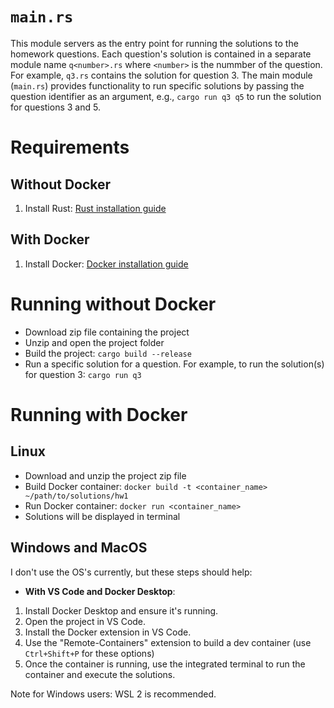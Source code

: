 # `main.rs`

This module servers as the entry point for running the solutions to the homework questions. Each question's solution is contained in a separate module name `q<number>.rs` where `<number>` is the nummber of the question. For example, `q3.rs` contains the solution for question 3. The main module (`main.rs`) provides functionality to run specific solutions by passing the question identifier as an argument, e.g., `cargo run q3 q5` to run the solution for questions 3 and 5.

# Requirements

## Without Docker

1. Install Rust: [Rust installation guide](https://www.rust-lang.org/tools/install)

## With Docker

1. Install Docker: [Docker installation guide](https://docs.docker.com/engine/install/)

# Running without Docker

- Download zip file containing the project
- Unzip and open the project folder
- Build the project: `cargo build --release`
- Run a specific solution for a question. For example, to run the solution(s) for question 3: `cargo run q3`

# Running with Docker

## Linux

- Download and unzip the project zip file
- Build Docker container: `docker build -t <container_name> ~/path/to/solutions/hw1`
- Run Docker container: `docker run <container_name>`
- Solutions will be displayed in terminal

## Windows and MacOS

I don't use the OS's currently, but these steps should help:

- **With VS Code and Docker Desktop**:

1. Install Docker Desktop and ensure it's running.
2. Open the project in VS Code.
3. Install the Docker extension in VS Code.
4. Use the "Remote-Containers" extension to build a dev container (use `Ctrl+Shift+P` for these options)
5. Once the container is running, use the integrated terminal to run the container and execute the solutions.

Note for Windows users: WSL 2 is recommended.

